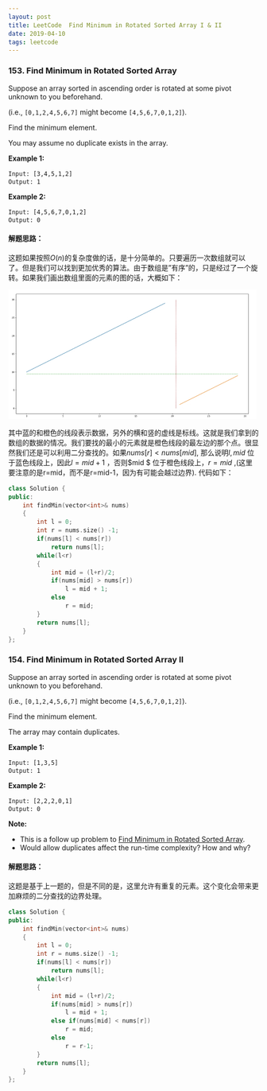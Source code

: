 ```yaml
---
layout: post
title: LeetCode  Find Minimum in Rotated Sorted Array I & II 
date: 2019-04-10
tags: leetcode
---
```


### 153. Find Minimum in Rotated Sorted Array

Suppose an array sorted in ascending order is rotated at some pivot unknown to you beforehand.

(i.e.,  `[0,1,2,4,5,6,7]` might become  `[4,5,6,7,0,1,2]`).

Find the minimum element.

You may assume no duplicate exists in the array.

**Example 1:**

```
Input: [3,4,5,1,2] 
Output: 1
```

**Example 2:**

```
Input: [4,5,6,7,0,1,2]
Output: 0
```

#### **解题思路：**

这题如果按照$O(n)$的复杂度做的话，是十分简单的。只要遍历一次数组就可以了。但是我们可以找到更加优秀的算法。由于数组是”有序”的，只是经过了一个旋转。如果我们画出数组里面的元素的图的话，大概如下：

![153](/images/posts/leetcode/153.jpg)

其中蓝的和橙色的线段表示数据，另外的横和竖的虚线是标线。这就是我们拿到的数组的数据的情况。我们要找的最小的元素就是橙色线段的最左边的那个点。很显然我们还是可以利用二分查找的。如果$nums[r] < nums[mid]$, 那么说明$l,  mid$ 位于蓝色线段上，因此$l=mid+1$ ，否则$mid $ 位于橙色线段上，$r = mid$ ,(这里要注意的是r=mid，而不是r=mid-1，因为有可能会越过边界). 代码如下：

```c++
class Solution {
public:
    int findMin(vector<int>& nums) 
    {
        int l = 0;
        int r = nums.size() -1;
        if(nums[l] < nums[r])
            return nums[l];
        while(l<r)
        {
            int mid = (l+r)/2;
            if(nums[mid] > nums[r])
                l = mid + 1;
            else
                r = mid;
        }
        return nums[l];
    }
};
```

### 154. Find Minimum in Rotated Sorted Array II

Suppose an array sorted in ascending order is rotated at some pivot unknown to you beforehand.

(i.e.,  `[0,1,2,4,5,6,7]` might become  `[4,5,6,7,0,1,2]`).

Find the minimum element.

The array may contain duplicates.

**Example 1:**

```
Input: [1,3,5]
Output: 1
```

**Example 2:**

```
Input: [2,2,2,0,1]
Output: 0
```

**Note:**

- This is a follow up problem to [Find Minimum in Rotated Sorted Array](https://leetcode.com/problems/find-minimum-in-rotated-sorted-array/description/).
- Would allow duplicates affect the run-time complexity? How and why?

#### **解题思路：**

这题是基于上一题的，但是不同的是，这里允许有重复的元素。这个变化会带来更加麻烦的二分查找的边界处理。

```c++
class Solution {
public:
    int findMin(vector<int>& nums) 
    {
        int l = 0;
        int r = nums.size() -1;
        if(nums[l] < nums[r])
            return nums[l];
        while(l<r)
        {
            int mid = (l+r)/2;
            if(nums[mid] > nums[r])
                l = mid + 1;
            else if(nums[mid] < nums[r])
                r = mid;
            else
                r = r-1;
        }
        return nums[l];
    }
};
```